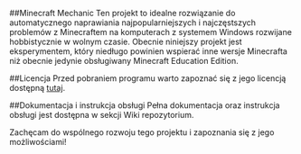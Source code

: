 ##Minecraft Mechanic
Ten projekt to idealne rozwiązanie do automatycznego naprawiania najpopularniejszych i najczęstszych problemów z Minecraftem na komputerach z systemem Windows rozwijane hobbistycznie w wolnym czasie. Obecnie niniejszy projekt jest eksperymentem, który niedługo powinien wspierać inne wersje Minecrafta niż obecnie jedynie obsługiwany Minecraft Education Edition.

##Licencja
Przed pobraniem programu warto zapoznać się z jego licencją dostępną [tutaj](License.md).

##Dokumentacja i instrukcja obsługi
Pełna dokumentacja oraz instrukcja obsługi jest dostępna w sekcji Wiki repozytorium.

Zachęcam do wspólnego rozwoju tego projektu i zapoznania się z jego możliwościami!
